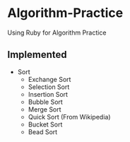 # Algorithm-Practice

Using Ruby for Algorithm Practice

## Implemented
* Sort
  - Exchange Sort
  - Selection Sort
  - Insertion Sort
  - Bubble Sort
  - Merge Sort
  - Quick Sort (From Wikipedia)
  - Bucket Sort
  - Bead Sort
